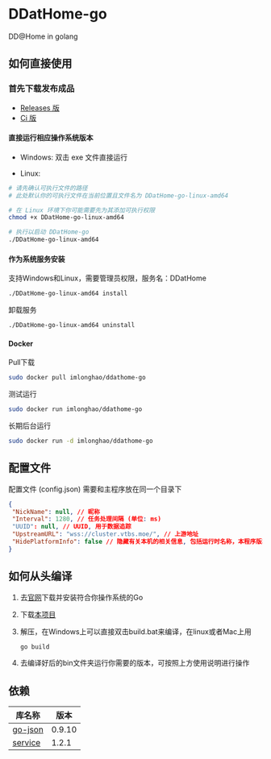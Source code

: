 # DDatHome-go

DD@Home in golang

## 如何直接使用

### 首先下载发布成品

* [Releases 版](https://github.com/dd-center/DDatHome-go/releases)
* [Ci 版](https://github.com/dd-center/DDatHome-go/actions/workflows/go.yml)

#### 直接运行相应操作系统版本

* Windows: 双击 exe 文件直接运行

* Linux:

```sh
# 请先确认可执行文件的路径
# 此处默认你的可执行文件在当前位置且文件名为 DDatHome-go-linux-amd64

# 在 Linux 环境下你可能需要先为其添加可执行权限
chmod +x DDatHome-go-linux-amd64

# 执行以启动 DDatHome-go
./DDatHome-go-linux-amd64
```

#### 作为系统服务安装

支持Windows和Linux，需要管理员权限，服务名：DDatHome

```sh
./DDatHome-go-linux-amd64 install
```

卸载服务

```sh
./DDatHome-go-linux-amd64 uninstall
```

#### Docker

Pull下载

```sh
sudo docker pull imlonghao/ddathome-go
```

测试运行

```sh
sudo docker run imlonghao/ddathome-go
```

长期后台运行

```sh
sudo docker run -d imlonghao/ddathome-go
```

## 配置文件

配置文件 (config.json) 需要和主程序放在同一个目录下

```json
{
 "NickName": null, // 昵称
 "Interval": 1280, // 任务处理间隔 (单位: ms)
 "UUID": null, // UUID, 用于数据追踪
 "UpstreamURL": "wss://cluster.vtbs.moe/", // 上游地址
 "HidePlatformInfo": false // 隐藏有关本机的相关信息, 包括运行时名称，本程序版本与平台名
}
```

## 如何从头编译

1. 去[官网](https://go.dev/dl/)下载并安装符合你操作系统的Go

2. 下载[本项目](https://github.com/dd-center/DDatHome-go/archive/refs/heads/master.zip)

3. 解压，在Windows上可以直接双击build.bat来编译，在linux或者Mac上用

   ```sh
   go build
   ```

4. 去编译好后的bin文件夹运行你需要的版本，可按照上方使用说明进行操作

## 依赖

|库名称                                          |版本  |
|-----------------------------------------------|------|
|[go-json](https://github.com/goccy/go-json)    |0.9.10|
|[service](https://github.com/kardianos/service)|1.2.1 |
